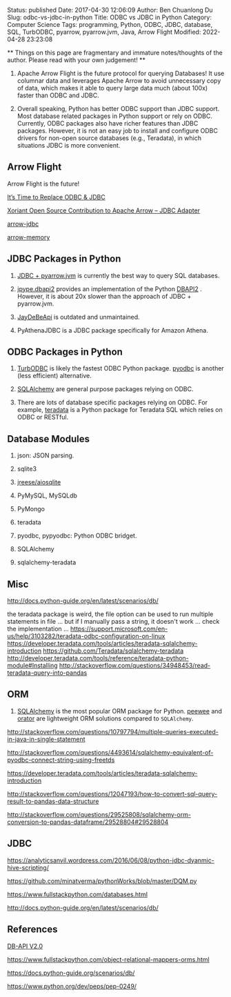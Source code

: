 Status: published
Date: 2017-04-30 12:06:09
Author: Ben Chuanlong Du
Slug: odbc-vs-jdbc-in-python
Title: ODBC vs JDBC in Python
Category: Computer Science
Tags: programming, Python, ODBC, JDBC, database, SQL, TurbODBC, pyarrow, pyarrow.jvm, Java, Arrow Flight
Modified: 2022-04-28 23:23:08

**
Things on this page are
fragmentary and immature notes/thoughts of the author.
Please read with your own judgement!
**

1. Apache Arrow Flight is the future protocol for querying Databases!
    It use columnar data and leverages Apache Arrow to avoid unnecessary copy of data,
    which makes it able to query large data much (about 100x) faster than ODBC and JDBC.

2. Overall speaking,
    Python has better ODBC support than JDBC support.
    Most database related packages in Python support or rely on ODBC.
    Currently, 
    ODBC packages also have richer features than JDBC packages.
    However,
    it is not an easy job to install and configure ODBC drivers for non-open source databases (e.g., Teradata),
    in which situations JDBC is more convenient.


## Arrow Flight 

Arrow Flight is the future!

[It’s Time to Replace ODBC & JDBC](https://www.dremio.com/is-time-to-replace-odbc-jdbc/)

[Xoriant Open Source Contribution to Apache Arrow – JDBC Adapter](https://www.xoriant.com/blog/big-data-analytics/xoriant-open-source-contribution-apache-arrow-jdbc-adapter.html)

[arrow-jdbc](https://mvnrepository.com/artifact/org.apache.arrow/arrow-jdbc/2.0.0)

[arrow-memory](https://mvnrepository.com/artifact/org.apache.arrow/arrow-memory/2.0.0)

## JDBC Packages in Python

1. [JDBC + pyarrow.jvm](https://uwekorn.com/2020/12/30/fast-jdbc-revisited.html)
    is currently the best way to query SQL databases. 

2. [jpype.dbapi2](https://jpype.readthedocs.io/en/latest/dbapi2.html#)
    provides an implementation of 
    the Python [DBAPI2](https://peps.python.org/pep-0249/)
    .
    However, 
    it is about 20x slower than the approach of JDBC + pyarrow.jvm.

3. [JayDeBeApi](https://github.com/baztian/jaydebeapi)
    is outdated and unmaintained.

4. PyAthenaJDBC is a JDBC package specifically for Amazon Athena.

## ODBC Packages in Python

1. [TurbODBC](https://github.com/blue-yonder/turbodbc)
    is likely the fastest ODBC Python package.
    [pyodbc](https://github.com/mkleehammer/pyodbc)
    is another (less efficient) alternative.

2. [SQLAlchemy](https://github.com/sqlalchemy/sqlalchemy)
    are general purpose packages relying on ODBC.

2. There are lots of database specific packages relying on ODBC.
    For example,
    [teradata](https://github.com/Teradata/PyTd)
    is a Python package for Teradata SQL which relies on ODBC or RESTful.

## Database Modules

1. json: JSON parsing.

2. sqlite3

3. [jreese/aiosqlite](https://github.com/jreese/aiosqlite)

4. PyMySQL, MySQLdb

5. PyMongo

6. teradata

7. pyodbc, pypyodbc: Python ODBC bridget.

8. SQLAlchemy

9. sqlalchemy-teradata


## Misc

http://docs.python-guide.org/en/latest/scenarios/db/


the teradata package is weird, the file option can be used to run multiple statements in file ...
but if I manually pass a string, it doesn't work ... check the implementation ...
https://support.microsoft.com/en-us/help/3103282/teradata-odbc-configuration-on-linux
https://developer.teradata.com/tools/articles/teradata-sqlalchemy-introduction
https://github.com/Teradata/sqlalchemy-teradata
http://developer.teradata.com/tools/reference/teradata-python-module#Installing
http://stackoverflow.com/questions/34948453/read-teradata-query-into-pandas


## ORM

1. [SQLAlchemy](https://www.sqlalchemy.org/)
    is the most popular ORM package for Python.
    [peewee](https://github.com/coleifer/peewee)
    and
    [orator](https://github.com/sdispater/orator)
    are lightweight ORM solutions compared to `SQLAlchemy`.


http://stackoverflow.com/questions/10797794/multiple-queries-executed-in-java-in-single-statement

http://stackoverflow.com/questions/4493614/sqlalchemy-equivalent-of-pyodbc-connect-string-using-freetds

https://developer.teradata.com/tools/articles/teradata-sqlalchemy-introduction

http://stackoverflow.com/questions/12047193/how-to-convert-sql-query-result-to-pandas-data-structure

http://stackoverflow.com/questions/29525808/sqlalchemy-orm-conversion-to-pandas-dataframe/29528804#29528804


## JDBC

https://analyticsanvil.wordpress.com/2016/06/08/python-jdbc-dyanmic-hive-scripting/

https://github.com/minatverma/pythonWorks/blob/master/DQM.py

https://www.fullstackpython.com/databases.html

http://docs.python-guide.org/en/latest/scenarios/db/

## References

[DB-API V2.0](https://www.python.org/dev/peps/pep-0249/)

https://www.fullstackpython.com/object-relational-mappers-orms.html

https://docs.python-guide.org/scenarios/db/

https://www.python.org/dev/peps/pep-0249/
